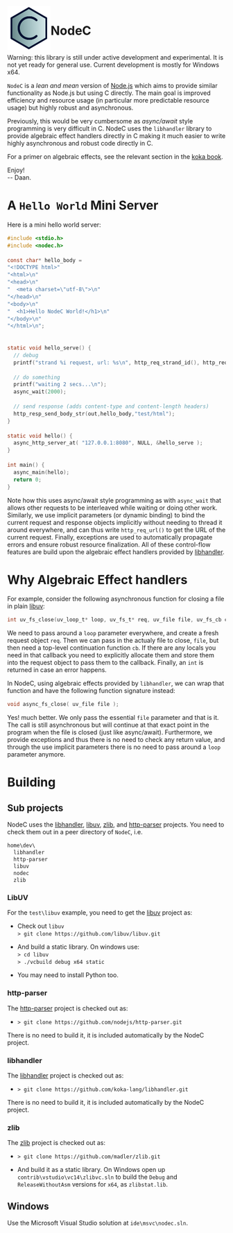 <!--madoko
Title         : NodeC
Author        : Daan Leijen
Logo          : True
code {
  background-color: #EEE;
}
[TITLE]
-->



<img align="left" width="100" height="100" src="doc/logo-bluex.svg"/>

# NodeC

  \
Warning: this library is still under active development and experimental.
It is not yet ready for general use. Current development is mostly for Windows x64.

`NodeC` is a _lean and mean_ version of [Node.js] which aims to provide
similar functionality as Node.js but using C directly. The main goal is improved
efficiency and resource usage (in particular more predictable resource
usage) but highly robust and asynchronous. 

Previously, this would be very cumbersome as _async/await_ style programming 
is very difficult in C. NodeC uses the `libhandler` library to provide algebraic 
effect handlers directly in C making it much easier to write highly asynchronous
and robust code directly in C. 

For a primer on algebraic effects, see the relevant section in the [koka book].

Enjoy!\
-- Daan.

[tr]: https://www.microsoft.com/en-us/research/publication/implementing-algebraic-effects-c
[koka book]: https://bit.do/kokabook


# A `Hello World` Mini Server

Here is a mini hello world server:
```C
#include <stdio.h>
#include <nodec.h>

const char* hello_body =
"<!DOCTYPE html>"
"<html>\n"
"<head>\n"
"  <meta charset=\"utf-8\">\n"
"</head>\n"
"<body>\n"
"  <h1>Hello NodeC World!</h1>\n"
"</body>\n"
"</html>\n";


static void hello_serve() {
  // debug
  printf("strand %i request, url: %s\n", http_req_strand_id(), http_req_url());
  
  // do something
  printf("waiting 2 secs...\n"); 
  async_wait(2000);
  
  // send response (adds content-type and content-length headers)
  http_resp_send_body_str(out,hello_body,"test/html");
}

static void hello() {
  async_http_server_at( "127.0.0.1:8080", NULL, &hello_serve );
}

int main() {
  async_main(hello);
  return 0;
}
```
Note how this uses async/await style programming as with `async_wait` that allows other
requests to be interleaved while waiting or doing other work. Similarly, we use 
implicit parameters (or dynamic binding) to bind the current request and response objects
implicitly without needing to thread it around everywhere, and can thus write 
`http_req_url()` to get the URL of the current request. Finally, exceptions are used to
automatically propagate errors and ensure robust resource finalization. All of these
control-flow features are build upon the algebraic effect handlers provided by [libhandler].

# Why Algebraic Effect handlers

For example, consider the following asynchronous function for closing a file
in plain [libuv]:
```C
int uv_fs_close(uv_loop_t* loop, uv_fs_t* req, uv_file file, uv_fs_cb cb);
```
We need to pass around a `loop` parameter everywhere, and create a fresh request 
object `req`. Then we can pass in the actualy file to close, `file`, but then need
a top-level continuation function `cb`. If there are any locals you need in that
callback you need to explicitly allocate them and store them into the request object
to pass them to the callback. Finally, an `int` is returned in case an error happens.

In NodeC, using algebraic effects provided by `libhandler`, we can wrap that 
function and have the following function signature instead:
```C
void async_fs_close( uv_file file );
```
Yes! much better. We only pass the essential `file` parameter and that is it. 
The call is still asynchronous but will continue at that exact point in the
program when the file is closed (just like async/await). Furthermore, we provide
exceptions and thus there is no need to check any return value, and through
the use implicit parameters there is no need to pass around a `loop` parameter anymore.




# Building

## Sub projects

NodeC uses the [libhandler], [libuv], [zlib], and [http-parser] projects.
You need to check them out in a peer directory of `NodeC`, i.e.
```
home\dev\
  libhandler
  http-parser
  libuv
  nodec
  zlib
```


### LibUV

For the `test\libuv` example, you need to get the [libuv] project as:

* Check out `libuv`  
  `> git clone https://github.com/libuv/libuv.git`

* And build a static library. On windows use:  
  `> cd libuv`  
  `> ./vcbuild debug x64 static`

* You may need to install Python too.


### http-parser

The [http-parser] project is checked out as:

* `> git clone https://github.com/nodejs/http-parser.git`

There is no need to build it, it is included automatically by the NodeC project.


### libhandler


The [libhandler] project is checked out as:

* `> git clone https://github.com/koka-lang/libhandler.git`

There is no need to build it, it is included automatically by the NodeC project.


### zlib

The [zlib] project is checked out as:

* `> git clone https://github.com/madler/zlib.git`

* And build it as a static library. On Windows open up `contrib\vstudio\vc14\zlibvc.sln`
  to build the `Debug` and `ReleaseWithoutAsm` versions for `x64`, as `zlibstat.lib`.

## Windows

Use the Microsoft Visual Studio solution at `ide\msvc\nodec.sln`.


[libuv]: https://github.com/libuv/libuv
[http-parser]: https://github.com/nodejs/http-parser
[libhandler]: https://github.com/koka-lang/libhandler
[zlib]: https://github.com/madler/zlib
[Node.js]: https://nodejs.org